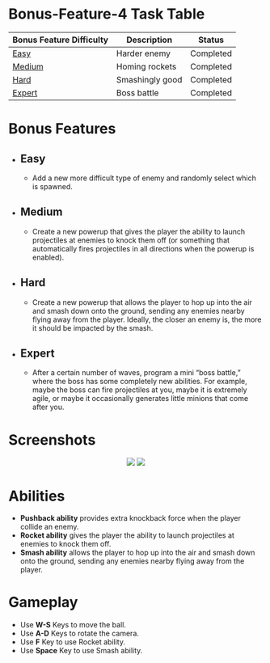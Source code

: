 # Bonus-Feature-4 Task Table

|   Bonus Feature Difficulty    | Description			   |Status	 |
| ------------------------------| -------------------------|---------|
| [Easy](#Easy)                            | Harder enemy        |Completed|
| [Medium](#Medium)                        | Homing rockets       |Completed|
| [Hard](#Hard)                            | Smashingly good          |Completed|
| [Expert](#Expert)                        | Boss battle        |Completed|

# Bonus Features

- ## Easy

    - Add a new more difficult type of enemy and randomly select which is spawned.

- ## Medium

    - Create a new powerup that gives the player the ability to launch projectiles at enemies to knock them off (or something that automatically fires projectiles in all directions when the powerup is enabled).  

- ## Hard

    - Create a new powerup that allows the player to hop up into the air and smash down onto the ground, sending any enemies nearby flying away from the player. Ideally, the closer an enemy is, the more it should be impacted by the smash. 
	
- ## Expert 

    - After a certain number of waves, program a mini “boss battle,” where the boss has some completely new abilities. For example, maybe the boss can fire projectiles at you, maybe it is extremely agile, or maybe it occasionally generates little minions that come after you.
	
# Screenshots

<p align = "center">
  <img src = "https://user-images.githubusercontent.com/108261595/221013237-b4e0c9ba-5227-48de-83e7-783c9a5f5c0d.jpg"/>
  <img src = "https://user-images.githubusercontent.com/108261595/221013250-6e096984-32b5-4420-b4c7-a2032321fd63.jpg"/>
</p>

# Abilities

- **Pushback ability** provides extra knockback force when the player collide an enemy.
- **Rocket ability** gives the player the ability to launch projectiles at enemies to knock them off.
- **Smash ability** allows the player to hop up into the air and smash down onto the ground, sending any enemies nearby flying away from the player.


# Gameplay

- Use **W-S** Keys to move the ball.
- Use **A-D** Keys to rotate the camera.
- Use **F** Key to use Rocket ability.
- Use **Space** Key to use Smash ability.